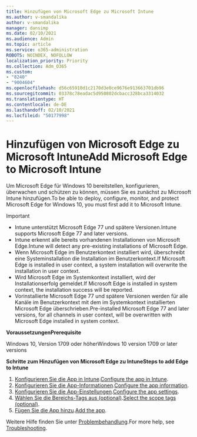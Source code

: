 ```yaml
---
title: Hinzufügen von Microsoft Edge zu Microsoft Intune
ms.author: v-smandalika
author: v-smandalika
manager: dansimp
ms.date: 02/10/2021
ms.audience: Admin
ms.topic: article
ms.service: o365-administration
ROBOTS: NOINDEX, NOFOLLOW
localization_priority: Priority
ms.collection: Adm_O365
ms.custom:
- "8240"
- "9004604"
ms.openlocfilehash: d56c65910d1c2170d3e0ce9676e913663701db96
ms.sourcegitcommit: 03378c78eadac5d950802dcbacc328bca3314032
ms.translationtype: HT
ms.contentlocale: de-DE
ms.lasthandoff: 02/10/2021
ms.locfileid: "50177998"
---
```

# <a name="add-microsoft-edge-to-microsoft-intune"></a><span data-ttu-id="7c436-102">Hinzufügen von Microsoft Edge zu Microsoft Intune</span><span class="sxs-lookup"><span data-stu-id="7c436-102">Add Microsoft Edge to Microsoft Intune</span></span>

<span data-ttu-id="7c436-103">Um Microsoft Edge für Windows 10 bereitstellen, konfigurieren, überwachen und schützen zu können, müssen Sie es zunächst zu Microsoft Intune hinzufügen.</span><span class="sxs-lookup"><span data-stu-id="7c436-103">To be able to deploy, configure, monitor, and protect Microsoft Edge for Windows 10, you must first add it to Microsoft Intune.</span></span>

> [!IMPORTANT]
- <span data-ttu-id="7c436-104">Intune unterstützt Microsoft Edge 77 und spätere Versionen.</span><span class="sxs-lookup"><span data-stu-id="7c436-104">Intune supports Microsoft Edge 77 and later versions.</span></span>
- <span data-ttu-id="7c436-105">Intune erkennt alle bereits vorhandenen Installationen von Microsoft Edge.</span><span class="sxs-lookup"><span data-stu-id="7c436-105">Intune will detect any pre-existing installations of Microsoft Edge.</span></span>
- <span data-ttu-id="7c436-106">Wenn Microsoft Edge im Benutzerkontext installiert wird, überschreibt eine Systeminstallation die Installation im Benutzerkontext.</span><span class="sxs-lookup"><span data-stu-id="7c436-106">If Microsoft Edge is installed in user context, a system installation will overwrite the installation in user context.</span></span>
- <span data-ttu-id="7c436-107">Wird Microsoft Edge im Systemkontext installiert, wird der Installationserfolg gemeldet.</span><span class="sxs-lookup"><span data-stu-id="7c436-107">If Microsoft Edge is installed in system context, the installation success will be reported.</span></span>
- <span data-ttu-id="7c436-108">Vorinstallierte Microsoft Edge 77 und spätere Versionen werden für alle Kanäle im Benutzerkontext mit dem im Systemkontext installierten Microsoft Edge überschrieben.</span><span class="sxs-lookup"><span data-stu-id="7c436-108">Pre-installed Microsoft Edge 77 and later versions, for all channels in user context, will be overwritten with Microsoft Edge installed in system context.</span></span>

<span data-ttu-id="7c436-109">**Voraussetzungen**</span><span class="sxs-lookup"><span data-stu-id="7c436-109">**Prerequisite**</span></span>

<span data-ttu-id="7c436-110">Windows 10, Version 1709 oder höher</span><span class="sxs-lookup"><span data-stu-id="7c436-110">Windows 10 version 1709 or later versions</span></span>

<span data-ttu-id="7c436-111">**Schritte zum Hinzufügen von Microsoft Edge zu Intune**</span><span class="sxs-lookup"><span data-stu-id="7c436-111">**Steps to add Edge to Intune**</span></span>

1. <span data-ttu-id="7c436-112">[Konfigurieren Sie die App in Intune](https://docs.microsoft.com/mem/intune/apps/apps-windows-edge).</span><span class="sxs-lookup"><span data-stu-id="7c436-112">[Configure the app in Intune](https://docs.microsoft.com/mem/intune/apps/apps-windows-edge).</span></span>
2. <span data-ttu-id="7c436-113">[Konfigurieren Sie die App-Informationen](https://docs.microsoft.com/mem/intune/apps/apps-windows-edge).</span><span class="sxs-lookup"><span data-stu-id="7c436-113">[Configure the app information](https://docs.microsoft.com/mem/intune/apps/apps-windows-edge).</span></span>
3. <span data-ttu-id="7c436-114">[Konfigurieren Sie die App-Einstellungen](https://docs.microsoft.com/mem/intune/apps/apps-windows-edge).</span><span class="sxs-lookup"><span data-stu-id="7c436-114">[Configure the app settings](https://docs.microsoft.com/mem/intune/apps/apps-windows-edge).</span></span>
4. <span data-ttu-id="7c436-115">[Wählen Sie die Bereichs-Tags aus (optional)](https://docs.microsoft.com/mem/intune/apps/apps-windows-edge).</span><span class="sxs-lookup"><span data-stu-id="7c436-115">[Select the scope tags (optional)](https://docs.microsoft.com/mem/intune/apps/apps-windows-edge).</span></span>
5. <span data-ttu-id="7c436-116">[Fügen Sie die App hinzu](https://docs.microsoft.com/mem/intune/apps/apps-windows-edge).</span><span class="sxs-lookup"><span data-stu-id="7c436-116">[Add the app](https://docs.microsoft.com/mem/intune/apps/apps-windows-edge).</span></span>

<span data-ttu-id="7c436-117">Weitere Hilfe finden Sie unter [Problembehandlung](https://docs.microsoft.com/mem/intune/apps/apps-windows-edge).</span><span class="sxs-lookup"><span data-stu-id="7c436-117">For more help, see [Troubleshooting](https://docs.microsoft.com/mem/intune/apps/apps-windows-edge).</span></span>




